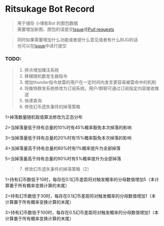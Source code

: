 # Ritsukage Bot Record  

> 用于储存 小律影Bot 的图包数据  
> 需要增加新图、图包的请提交[Issue](https://github.com/BAKAOLC/RitsukageBotRecord/issues)或[Pull requests](https://github.com/BAKAOLC/RitsukageBotRecord/pulls)  

> 同时如果需要增加什么功能或者提什么意见或者有什么BUG的话  
> 也可以在[Issue](https://github.com/BAKAOLC/RitsukageBotRecord/issues)中进行提交  

### TODO:  
> 1. 拼点增加赌注系统  
> 2. 移植随机数发生器指令  
> 3. 增加thunder指令放雷的用户在一定时间内发言更容易被雷命中的机制  
> 4. 将推特群发系统修改为订阅系统，用户/群聊可通过订阅指定内容接收推送  
> 5. 快递查询  
> 6. 修改幻币遗失事件的掉落策略
1>掉落数量随机取值算法修改为正态分布
2>当掉落量低于持有总量的10%时有45%概率豁免本次掉落的影响
3>当掉落量低于持有总量的20%时有15%概率豁免本次掉落的影响
4>当掉落量高于持有总量的80%时有1%概率提升为全部掉落
5>当掉落量高于持有总量的90%时有5%概率提升为全部掉落  
> 7. 修改幻币遗失事件的掉落策略（2）
1>持有幻币数低于10时，每存在0.1幻币差距将对触发概率的分母数值增加5（本计算置于所有概率变换计算的末尾）
2>持有幻币数低于30时，每存在0.1幻币差距将对触发概率的分母数值增加1（本计算置于所有概率变换计算的末尾）
3>持有幻币数低于100时，每存在0.5幻币差距将对触发概率的分母数值增加1（本计算置于所有概率变换计算的末尾）  